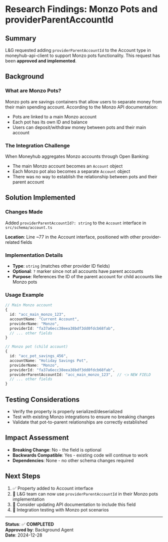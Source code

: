 # Research Findings: Monzo Pots and providerParentAccountId

## Summary
L&G requested adding `providerParentAccountId` to the Account type in moneyhub-api-client to support Monzo pots functionality. This request has been **approved and implemented**.

## Background

### What are Monzo Pots?
Monzo pots are savings containers that allow users to separate money from their main spending account. According to the Monzo API documentation:
- Pots are linked to a main Monzo account
- Each pot has its own ID and balance
- Users can deposit/withdraw money between pots and their main account

### The Integration Challenge
When Moneyhub aggregates Monzo accounts through Open Banking:
- The main Monzo account becomes an `Account` object
- Each Monzo pot also becomes a separate `Account` object
- There was no way to establish the relationship between pots and their parent account

## Solution Implemented

### Changes Made
Added `providerParentAccountId?: string` to the `Account` interface in `src/schema/account.ts`

**Location**: Line ~77 in the Account interface, positioned with other provider-related fields

### Implementation Details
- **Type**: `string` (matches other provider ID fields)
- **Optional**: `?` marker since not all accounts have parent accounts
- **Purpose**: References the ID of the parent account for child accounts like Monzo pots

### Usage Example
```typescript
// Main Monzo account
{
  id: "acc_main_monzo_123",
  accountName: "Current Account",
  providerName: "Monzo",
  providerId: "fa37a6ecc38eea38bdf3dd0fdcb68fab",
  // ... other fields
}

// Monzo pot (child account)
{
  id: "acc_pot_savings_456", 
  accountName: "Holiday Savings Pot",
  providerName: "Monzo",
  providerId: "fa37a6ecc38eea38bdf3dd0fdcb68fab",
  providerParentAccountId: "acc_main_monzo_123",  // 👈 NEW FIELD
  // ... other fields
}
```

## Testing Considerations
- Verify the property is properly serialized/deserialized
- Test with existing Monzo integrations to ensure no breaking changes
- Validate that pot-to-parent relationships are correctly established

## Impact Assessment
- **Breaking Change**: No - the field is optional
- **Backwards Compatible**: Yes - existing code will continue to work
- **Dependencies**: None - no other schema changes required

## Next Steps
1. ✅ Property added to Account interface
2. 🔄 L&G team can now use `providerParentAccountId` in their Monzo pots implementation
3. 📝 Consider updating API documentation to include this field
4. 🧪 Integration testing with Monzo pot scenarios

---

**Status**: ✅ **COMPLETED**  
**Approved by**: Background Agent  
**Date**: 2024-12-28